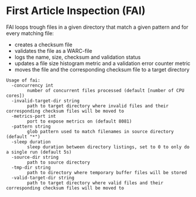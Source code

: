 # First Article Inspection (FAI)

FAI loops trough files in a given directory that match a given pattern
and for every matching file:

- creates a checksum file
- validates the file as a WARC-file
- logs the name, size, checksum and validation status
- updates a file size histogram metric and a validation error counter metric
- moves the file and the corresponding checksum file to a target directory

```text
Usage of fai:
  -concurrency int
        number of concurrent files processed (default [number of CPU cores])
  -invalid-target-dir string
        path to target directory where invalid files and their corresponding checksum files will be moved to
  -metrics-port int
        port to expose metrics on (default 8081)
  -pattern string
        glob pattern used to match filenames in source directory (default "*")
  -sleep duration
        sleep duration between directory listings, set to 0 to only do a single run (default 5s)
  -source-dir string
        path to source directory
  -tmp-dir string
        path to directory where temporary buffer files will be stored
  -valid-target-dir string
        path to target directory where valid files and their corresponding checksum files will be moved to
```